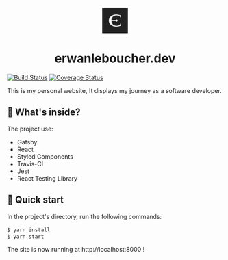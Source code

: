 <p align="center">
  <a href="https://erwanleboucher.dev">
    <img alt="erwanleboucher" src="src/images/favicon.png" width="60" />
  </a>
</p>
<h1 align="center">
  erwanleboucher.dev
</h1>

[![Build Status](https://travis-ci.org/eleboucher/erwanleboucher.dev.svg?branch=master)](https://travis-ci.org/eleboucher/erwanleboucher.dev)
[![Coverage Status](https://coveralls.io/repos/github/eleboucher/erwanleboucher.dev/badge.svg?branch=master)](https://coveralls.io/github/eleboucher/erwanleboucher.dev?branch=master)

This is my personal website, It displays my journey as a software developer.

## 🧐 What's inside?

The project use:

- Gatsby
- React
- Styled Components
- Travis-CI
- Jest
- React Testing Library

## 🚀 Quick start

In the project's directory, run the following commands:

```shell
$ yarn install
$ yarn start
```

The site is now running at http://localhost:8000 !
